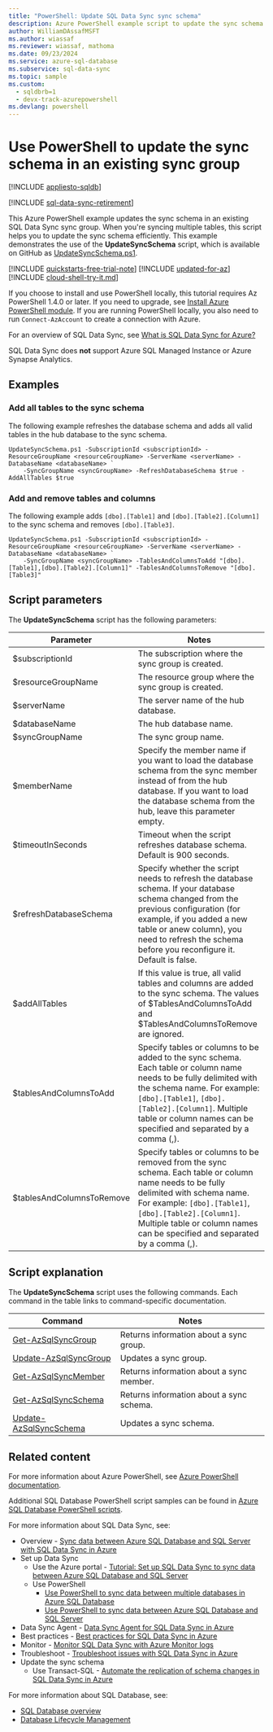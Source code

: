 ```yaml
---
title: "PowerShell: Update SQL Data Sync sync schema"
description: Azure PowerShell example script to update the sync schema for SQL Data Sync
author: WilliamDAssafMSFT
ms.author: wiassaf
ms.reviewer: wiassaf, mathoma
ms.date: 09/23/2024
ms.service: azure-sql-database
ms.subservice: sql-data-sync
ms.topic: sample
ms.custom:
  - sqldbrb=1
  - devx-track-azurepowershell
ms.devlang: powershell
---
```

# Use PowerShell to update the sync schema in an existing sync group
[!INCLUDE [appliesto-sqldb](../../includes/appliesto-sqldb.md)]

[!INCLUDE [sql-data-sync-retirement](../../includes/sql-data-sync-retirement.md)]

This Azure PowerShell example updates the sync schema in an existing SQL Data Sync sync group. When you're syncing multiple tables, this script helps you to update the sync schema efficiently. This example demonstrates the use of the **UpdateSyncSchema** script, which is available on GitHub as [UpdateSyncSchema.ps1](https://github.com/Microsoft/sql-server-samples/tree/master/samples/features/sql-data-sync/UpdateSyncSchema.ps1).

[!INCLUDE [quickstarts-free-trial-note](../../includes/quickstarts-free-trial-note.md)]
[!INCLUDE [updated-for-az](../../includes/updated-for-az.md)]
[!INCLUDE [cloud-shell-try-it.md](../../includes/cloud-shell-try-it.md)]

If you choose to install and use PowerShell locally, this tutorial requires Az PowerShell 1.4.0 or later. If you need to upgrade, see [Install Azure PowerShell module](/powershell/azure/install-az-ps). If you are running PowerShell locally, you also need to run `Connect-AzAccount` to create a connection with Azure.

For an overview of SQL Data Sync, see [What is SQL Data Sync for Azure?](../sql-data-sync-data-sql-server-sql-database.md)

SQL Data Sync does **not** support Azure SQL Managed Instance or Azure Synapse Analytics.

## Examples

### Add all tables to the sync schema

The following example refreshes the database schema and adds all valid tables in the hub database to the sync schema.

```powershell-interactive
UpdateSyncSchema.ps1 -SubscriptionId <subscriptionId> -ResourceGroupName <resourceGroupName> -ServerName <serverName> -DatabaseName <databaseName> `
    -SyncGroupName <syncGroupName> -RefreshDatabaseSchema $true -AddAllTables $true
```

### Add and remove tables and columns

The following example adds `[dbo].[Table1]` and `[dbo].[Table2].[Column1]` to the sync schema and removes `[dbo].[Table3]`.

```powershell-interactive
UpdateSyncSchema.ps1 -SubscriptionId <subscriptionId> -ResourceGroupName <resourceGroupName> -ServerName <serverName> -DatabaseName <databaseName> `
    -SyncGroupName <syncGroupName> -TablesAndColumnsToAdd "[dbo].[Table1],[dbo].[Table2].[Column1]" -TablesAndColumnsToRemove "[dbo].[Table3]"
```

## Script parameters

The **UpdateSyncSchema** script has the following parameters:

| Parameter | Notes |
|---|---|
| $subscriptionId | The subscription where the sync group is created. |
| $resourceGroupName | The resource group where the sync group is created.|
| $serverName | The server name of the hub database.|
| $databaseName | The hub database name. |
| $syncGroupName | The sync group name. |
| $memberName | Specify the member name if you want to load the database schema from the sync member instead of from the hub database. If you want to load the database schema from the hub, leave this parameter empty. |
| $timeoutInSeconds | Timeout when the script refreshes database schema. Default is 900 seconds. |
| $refreshDatabaseSchema | Specify whether the script needs to refresh the database schema. If your database schema changed from the previous configuration (for example, if you added a new table or anew column), you need to refresh the schema before you reconfigure it. Default is false. |
| $addAllTables | If this value is true, all valid tables and columns are added to the sync schema. The values of $TablesAndColumnsToAdd and $TablesAndColumnsToRemove are ignored. |
| $tablesAndColumnsToAdd | Specify tables or columns to be added to the sync schema. Each table or column name needs to be fully delimited with the schema name. For example: `[dbo].[Table1]`, `[dbo].[Table2].[Column1]`. Multiple table or column names can be specified and separated by a comma (,). |
| $tablesAndColumnsToRemove | Specify tables or columns to be removed from the sync schema. Each table or column name needs to be fully delimited with schema name. For example: `[dbo].[Table1]`, `[dbo].[Table2].[Column1]`. Multiple table or column names can be specified and separated by a comma (,). |

## Script explanation

The **UpdateSyncSchema** script uses the following commands. Each command in the table links to command-specific documentation.

| Command | Notes |
|---|---|
| [Get-AzSqlSyncGroup](/powershell/module/az.sql/get-azsqlsyncgroup) | Returns information about a sync group. |
| [Update-AzSqlSyncGroup](/powershell/module/az.sql/update-azsqlsyncgroup) | Updates a sync group. |
| [Get-AzSqlSyncMember](/powershell/module/az.sql/get-azsqlsyncmember) | Returns information about a sync member. |
| [Get-AzSqlSyncSchema](/powershell/module/az.sql/get-azsqlsyncschema) | Returns information about a sync schema. |
| [Update-AzSqlSyncSchema](/powershell/module/az.sql/update-azsqlsyncschema) | Updates a sync schema. |

## Related content

For more information about Azure PowerShell, see [Azure PowerShell documentation](/powershell/azure/).

Additional SQL Database PowerShell script samples can be found in [Azure SQL Database PowerShell scripts](../powershell-script-content-guide.md).

For more information about SQL Data Sync, see:

- Overview - [Sync data between Azure SQL Database and SQL Server with SQL Data Sync in Azure](../sql-data-sync-data-sql-server-sql-database.md)
- Set up Data Sync
    - Use the Azure portal - [Tutorial: Set up SQL Data Sync to sync data between Azure SQL Database and SQL Server](../sql-data-sync-sql-server-configure.md)
    - Use PowerShell
        -  [Use PowerShell to sync data between multiple databases in Azure SQL Database](sql-data-sync-sync-data-between-sql-databases.md)
        -  [Use PowerShell to sync data between Azure SQL Database and SQL Server](sql-data-sync-sync-data-between-azure-onprem.md)
- Data Sync Agent - [Data Sync Agent for SQL Data Sync in Azure](../sql-data-sync-agent-overview.md)
- Best practices - [Best practices for SQL Data Sync in Azure](../sql-data-sync-best-practices.md)
- Monitor - [Monitor SQL Data Sync with Azure Monitor logs](../monitor-tune-overview.md)
- Troubleshoot - [Troubleshoot issues with SQL Data Sync in Azure](../sql-data-sync-troubleshoot.md)
- Update the sync schema
    - Use Transact-SQL - [Automate the replication of schema changes in SQL Data Sync in Azure](../sql-data-sync-update-sync-schema.md)

For more information about SQL Database, see:

- [SQL Database overview](../sql-database-paas-overview.md)
- [Database Lifecycle Management](/previous-versions/sql/sql-server-guides/jj907294(v=sql.110))
